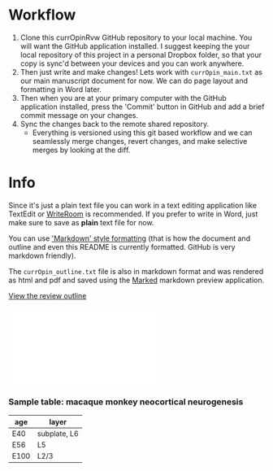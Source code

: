 # Workflow

1. Clone this currOpinRvw GitHub repository to your local machine. You will want the GitHub application installed. I suggest keeping the your local repository of this project in a personal Dropbox folder, so that your copy is sync'd between your devices and you can work anywhere. 
2. Then just write and make changes! Lets work with `currOpin_main.txt` as our main manuscript document for now. We can do page layout and formatting in Word later.
3. Then when you are at your primary computer with the GitHub application installed, press the 'Commit' button in GitHub and add a brief commit message on your changes.
4. Sync the changes back to the remote shared repository. 
	* Everything is versioned using this git based workflow and we can seamlessly merge changes, revert changes, and make selective merges by looking at the diff. 


# Info
Since it's just a plain text file you can work in a text editing application like TextEdit or [WriteRoom](http://www.hogbaysoftware.com/products/writeroom) is recommended. If you prefer to write in Word, just make sure to save as **plain** text file for now.

You can use ['Markdown' style formatting](http://daringfireball.net/projects/markdown/syntax) (that is how the document and outline and even this README is currently formatted. GitHub is very markdown friendly).

The `currOpin_outline.txt` file is also in markdown format and was rendered as html and pdf and saved using the [Marked](http://markedapp.com) markdown preview application. 

[View the review outline](currOpin_outline.md)

![View the review outline pdf](currOpin_outline.pdf)

### Sample table: macaque monkey neocortical neurogenesis

age | layer
--- | ---
E40 | subplate, L6
E56 | L5
E100 | L2/3
